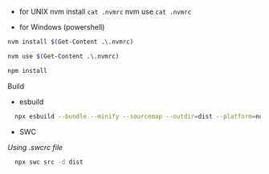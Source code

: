- for UNIX
  nvm install `cat .nvmrc`
  nvm use `cat .nvmrc`

- for Windows (powershell)

```bash
nvm install $(Get-Content .\.nvmrc)
```

```bash
nvm use $(Get-Content .\.nvmrc)
```

```bash
npm install
```

Build

- esbuild

```bash
  npx esbuild --bundle --minify --sourcemap --outdir=dist --platform=node --target=es2022 src/\**/*.ts --analyze
```

- SWC

_Using .swcrc file_

```bash
  npx swc src -d dist
```
